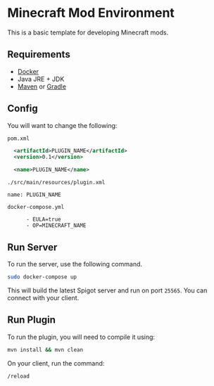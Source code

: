 # Minecraft Mod Environment

This is a basic template for developing Minecraft mods.

## Requirements

- [Docker](https://www.docker.com/)
- Java JRE + JDK
- [Maven](https://maven.apache.org/) or [Gradle](https://gradle.org/)

## Config

You will want to change the following:

`pom.xml`
```xml
  <artifactId>PLUGIN_NAME</artifactId>
  <version>0.1</version>

  <name>PLUGIN_NAME</name>
```

`./src/main/resources/plugin.xml`
```
name: PLUGIN_NAME
```

`docker-compose.yml`
```
      - EULA=true
      - OP=MINECRAFT_NAME
```

## Run Server

To run the server, use the following command.

```bash
sudo docker-compose up
```

This will build the latest Spigot server and run on port `25565`. You can connect with your client.

## Run Plugin

To run the plugin, you will need to compile it using:

```bash
mvn install && mvn clean
```

On your client, run the command:

```minecraft
/reload
```

